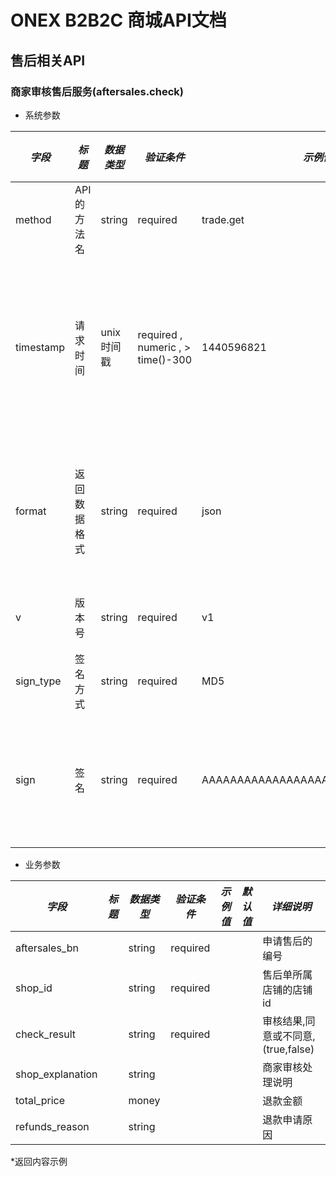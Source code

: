 # ONEX B2B2C 商城API文档

## 售后相关API

### 商家审核售后服务(aftersales.check)

* 系统参数

| *字段* | *标题* | *数据类型* | *验证条件* | *示例值* | *默认值* | *详细说明* |
| ------------- | ------------- | ------------- | ------------- | ------------- | ------------- | ------------- |
| method | API的方法名 | string | required | trade.get | null | 标识请求的是哪个API |
| timestamp | 请求时间 | unix时间戳 | required , numeric , > time()-300 | 1440596821 | null | 标识API请求的发起时间，如果超时300秒则拒绝请求 |
| format | 返回数据格式 | string | required | json | json | 返回数据是json格式的，目前只支持json |
| v | 版本号 | string | required | v1 | null | 标识该接口的版本 |
| sign_type | 签名方式 | string | required | MD5 | null | 标识签名算法 |
| sign | 签名 | string | required | AAAAAAAAAAAAAAAAAAAAAAAAAAAAAAAAA | null | 数据签名，32位长度16进制数字 |


* 业务参数

| *字段* | *标题* | *数据类型* | *验证条件* | *示例值* | *默认值* | *详细说明* |
| ------------- | ------------- | ------------- | ------------- | ------------- | ------------- | ------------- |
| aftersales_bn |  | string | required |  |  | 申请售后的编号 |
| shop_id |  | string | required |  |  | 售后单所属店铺的店铺id |
| check_result |  | string | required |  |  | 审核结果,同意或不同意,(true,false) |
| shop_explanation |  | string |  |  |  | 商家审核处理说明 |
| total_price |  | money |  |  |  | 退款金额 |
| refunds_reason |  | string |  |  |  | 退款申请原因 |


*返回内容示例

```



```

